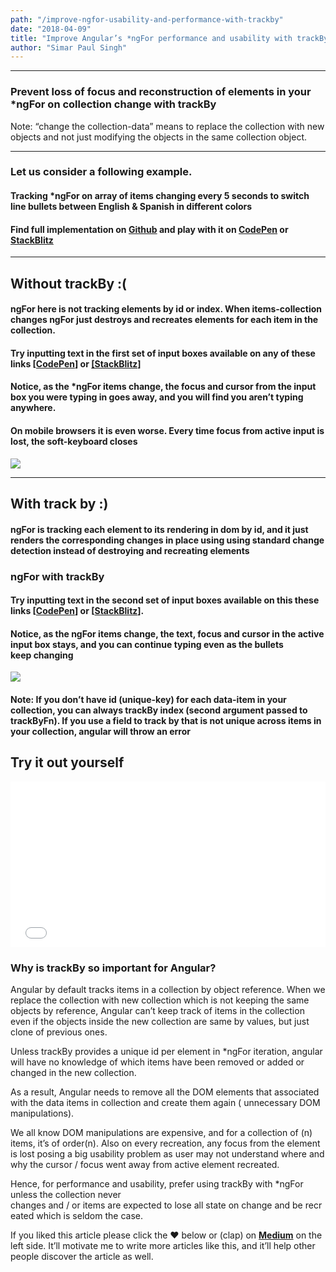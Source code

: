 ```yaml
---
path: "/improve-ngfor-usability-and-performance-with-trackby"
date: "2018-04-09"
title: "Improve Angular’s *ngFor performance and usability with trackBy"
author: "Simar Paul Singh"
---
```



* * *


### Prevent loss of focus and reconstruction of elements in your *ngFor on collection change with trackBy

Note: “change the collection-data” means to replace the collection with new objects and not just modifying the objects in the same collection object.


* * *


### Let us consider a following example.

#### Tracking *ngFor on array of items changing every 5 seconds to switch line bullets between English & Spanish in different colors

#### Find full implementation on [Github](https://github.com/simars/angular-lessons/tree/master/projects/ngx-lesson-ngfor-trackby/src/lib) and play with it on [CodePen](https://codepen.io/simars/pen/KBGZVw) or [StackBlitz](https://stackblitz.com/edit/angular-ngfor-tracking)

* * *

## Without trackBy :(

#### ngFor here is not tracking elements by id or index. When items-collection changes ngFor just destroys and recreates elements for each item in the collection.


#### Try inputting text in the first set of input boxes available on any of these links [[CodePen](https://codepen.io/simars/pen/KBGZVw)] or [[StackBlitz]](https://angular-ngfor-tracking.stackblitz.io)

#### Notice, as the *ngFor items change, the focus and cursor from the input box you were typing in goes away, and you will find you aren’t typing anywhere.

#### On mobile browsers it is even worse. Every time focus from active input is lost, the soft-keyboard closes


![](https://cdn-images-1.medium.com/max/1400/1*NNOu-AZIHmWFeFiLPqgrtA.gif)


* * *

## With track by :)

#### ngFor is tracking each element to its rendering in dom by id, and it just renders the corresponding changes in place using using standard change detection instead of destroying and recreating elements

### ngFor with trackBy


#### Try inputting text in the second set of input boxes available on this these links [[CodePen](https://codepen.io/simars/pen/KBGZVw)] or [[StackBlitz](https://angular-ngfor-tracking.stackblitz.io)].

#### Notice, as the ngFor items change, the text, focus and cursor in the active input box stays, and you can continue typing even as the bullets keep changing


![](https://cdn-images-1.medium.com/max/1400/1*upjr4zfKw-dEcsmGaVHe0A.gif)


#### Note: If you don’t have id (unique-key) for each data-item in your collection, you can always trackBy index (second argument passed to trackByFn). If you use a field to track by that is not unique across items in your collection, angular will throw an error


## Try it out yourself

<iframe height='265' scrolling='no' title='angular-ngfor-tracking' src='//codepen.io/simars/embed/KBGZVw/?height=265&theme-id=0&default-tab=js,result&embed-version=2' frameborder='no' allowtransparency='true' allowfullscreen='true' style='width: 100%;'>See the Pen <a href='https://codepen.io/simars/pen/KBGZVw/'>angular-ngfor-tracking</a> by Simar Paul Singh (<a href='https://codepen.io/simars'>@simars</a>) on <a href='https://codepen.io'>CodePen</a>.
</iframe>

### Why is trackBy so important for Angular?

Angular by default tracks items in a collection by object reference. When we replace the collection with new collection which is not keeping the same objects by reference, Angular can’t keep track of items in the collection even if the objects inside the new collection are same by values, but just clone of previous ones.

Unless trackBy provides a unique id per element in *ngFor iteration, angular will have no knowledge of which items have been removed or added or changed in the new collection.

As a result, Angular needs to remove all the DOM elements that associated with the data items in collection and create them again ( unnecessary DOM manipulations).

We all know DOM manipulations are expensive, and for a collection of (n) items, it’s of order(n). Also on every recreation, any focus from the element is lost posing a big usability problem as user may not understand where and why the cursor / focus went away from active element recreated.

Hence, for performance and usability, prefer using trackBy with *ngFor unless the collection never changes and / or items are expected to lose all state on change and be recreated which is seldom the case.

If you liked this article please click the ❤ below or (clap) on __[Medium](https://medium.com/simars/improve-ngfor-usability-and-performance-with-trackby-97f32ab92f1c)__ on the left side. It’ll motivate me to write more articles like this, and it’ll help other people discover the article as well.
